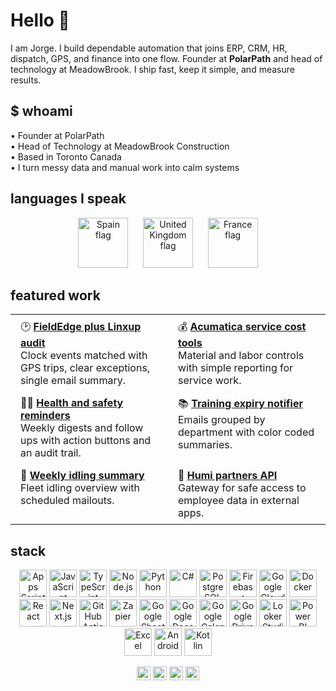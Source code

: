 # Hello 👋

I am Jorge. I build dependable automation that joins ERP, CRM, HR, dispatch, GPS, and finance into one flow. Founder at **PolarPath** and head of technology at MeadowBrook. I ship fast, keep it simple, and measure results.

## $ whoami
• Founder at PolarPath  
• Head of Technology at MeadowBrook Construction  
• Based in Toronto Canada  
• I turn messy data and manual work into calm systems

## languages I speak
<p align="center">
  <img src="https://github.githubassets.com/images/icons/emoji/unicode/1f1ea-1f1f8.png?v8" height="80" alt="Spain flag">
  &nbsp;&nbsp;&nbsp;&nbsp;
  <img src="https://github.githubassets.com/images/icons/emoji/unicode/1f1ec-1f1e7.png?v8" height="80" alt="United Kingdom flag">
  &nbsp;&nbsp;&nbsp;&nbsp;
  <img src="https://github.githubassets.com/images/icons/emoji/unicode/1f1eb-1f1f7.png?v8" height="80" alt="France flag">
</p>

## featured work

<table style="border:none;border-collapse:collapse;width:100%">
  <tr>
    <td style="border:none;vertical-align:top;padding:8px 16px;width:50%">
      🕑 <a href="https://github.com/jorgedsp93/Fieldedge-linxup-clock-audit"><b>FieldEdge plus Linxup audit</b></a><br>
      Clock events matched with GPS trips, clear exceptions, single email summary.
    </td>
    <td style="border:none;vertical-align:top;padding:8px 16px;width:50%">
      💰 <a href="https://github.com/jorgedsp93/SO_Material-Labour"><b>Acumatica service cost tools</b></a><br>
      Material and labor controls with simple reporting for service work.
    </td>
  </tr>
  <tr>
    <td style="border:none;vertical-align:top;padding:8px 16px">
      👷🏻 <a href="https://github.com/jorgedsp93/H-S_Reminder"><b>Health and safety reminders</b></a><br>
      Weekly digests and follow ups with action buttons and an audit trail.
    </td>
    <td style="border:none;vertical-align:top;padding:8px 16px">
      📚 <a href="https://github.com/jorgedsp93/training-expiry-notifier"><b>Training expiry notifier</b></a><br>
      Emails grouped by department with color coded summaries.
    </td>
  </tr>
  <tr>
    <td style="border:none;vertical-align:top;padding:8px 16px">
      🔄 <a href="https://github.com/jorgedsp93/Weekly-Idling-Summary"><b>Weekly idling summary</b></a><br>
      Fleet idling overview with scheduled mailouts.
    </td>
    <td style="border:none;vertical-align:top;padding:8px 16px">
      💾 <a href="https://github.com/jorgedsp93?tab=repositories&q=Humi%20partners%20API"><b>Humi partners API</b></a><br>
      Gateway for safe access to employee data in external apps.
    </td>
  </tr>
</table>


## stack
<p align="center">
  <!-- Core scripting + languages -->
  <img src="https://cdn.simpleicons.org/googleappsscript" height="44" alt="Apps Script">
  <img src="https://cdn.simpleicons.org/javascript" height="44" alt="JavaScript">
  <img src="https://cdn.simpleicons.org/typescript" height="44" alt="TypeScript">
  <img src="https://cdn.simpleicons.org/nodedotjs" height="44" alt="Node.js">
  <img src="https://cdn.simpleicons.org/python" height="44" alt="Python">
  <img src="https://cdn.simpleicons.org/csharp" height="44" alt="C#">

  <!-- Database + backend -->
  <img src="https://cdn.simpleicons.org/postgresql" height="44" alt="PostgreSQL">
  <img src="https://cdn.simpleicons.org/firebase" height="44" alt="Firebase">
  <img src="https://cdn.simpleicons.org/googlecloud" height="44" alt="Google Cloud">
  <img src="https://cdn.simpleicons.org/docker" height="44" alt="Docker">

  <!-- Frontend -->
  <img src="https://cdn.simpleicons.org/react" height="44" alt="React">
  <img src="https://cdn.simpleicons.org/nextdotjs/FFFFFF" height="44" alt="Next.js">

  <!-- Automation + CI -->
  <img src="https://cdn.simpleicons.org/githubactions" height="44" alt="GitHub Actions">
  <img src="https://cdn.simpleicons.org/zapier" height="44" alt="Zapier">

  <!-- Google Workspace -->
  <img src="https://cdn.simpleicons.org/googlesheets" height="44" alt="Google Sheets">
  <img src="https://cdn.simpleicons.org/googledocs" height="44" alt="Google Docs">
  <img src="https://cdn.simpleicons.org/googlecalendar" height="44" alt="Google Calendar">
  <img src="https://cdn.simpleicons.org/googledrive" height="44" alt="Google Drive">

  <!-- BI / Reporting -->
  <img src="https://cdn.simpleicons.org/looker" height="44" alt="Looker Studio">
  <img src="https://cdn.simpleicons.org/powerbi" height="44" alt="Power BI">
  <img src="https://cdn.simpleicons.org/microsoftexcel" height="44" alt="Excel">

  <!-- Mobile -->
  <img src="https://cdn.simpleicons.org/android" height="44" alt="Android">
  <img src="https://cdn.simpleicons.org/kotlin" height="44" alt="Kotlin">
</p>

<!-- Platforms I integrate (badges so they always render) -->
<p align="center">
  <img src="https://img.shields.io/badge/Acumatica-ERP-2F80ED?style=flat" height="22" alt="Acumatica ERP">
  <img src="https://img.shields.io/badge/Humi-HR-0A66C2?style=flat" height="22" alt="Humi HR">
  <img src="https://img.shields.io/badge/FieldEdge-Dispatch-1B6F3C?style=flat" height="22" alt="FieldEdge">
  <img src="https://img.shields.io/badge/Linxup-GPS-0F6FFF?style=flat" height="22" alt="Linxup GPS">
</p>
